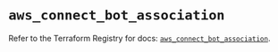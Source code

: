 # `aws_connect_bot_association`

Refer to the Terraform Registry for docs: [`aws_connect_bot_association`](https://registry.terraform.io/providers/hashicorp/aws/5.31.0/docs/resources/connect_bot_association).

